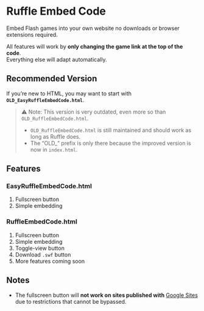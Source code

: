 # Ruffle Embed Code

Embed Flash games into your own website no downloads or browser extensions required.  

All features will work by **only changing the game link at the top of the code**.  
Everything else will adapt automatically.  


## Recommended Version
If you’re new to HTML, you may want to start with **`OLD_EasyRuffleEmbedCode.html`**.  
> ⚠️ Note: This version is very outdated, even more so than `OLD_RuffleEmbedCode.html`.  
> - `OLD_RuffleEmbedCode.html` is still maintained and should work as long as Ruffle does.  
> - The “OLD_” prefix is only there because the improved version is now in `index.html`.  


## Features

### EasyRuffleEmbedCode.html
1. Fullscreen button  
2. Simple embedding  

### RuffleEmbedCode.html
1. Fullscreen button  
2. Simple embedding  
3. Toggle-view button  
4. Download `.swf` button  
5. More features coming soon  


## Notes
- The fullscreen button will **not work on sites published with** [Google Sites](https://sites.google.com) due to restrictions that cannot be bypassed.  
